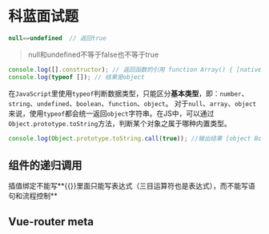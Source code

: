 # 科蓝面试题

```js
null==undefined  // 返回true
```

> null和undefined不等于false也不等于true

```js
console.log([].constructor); // 返回函数的引用 function Array() { [native code] }
console.log(typeof []); // 结果是object
```

在`JavaScript`里使用`typeof`判断数据类型，只能区分**基本类型**，即：`number`、`string`、`undefined`、`boolean`、`function`、`object`。
对于`null`、`array`、`object`来说，使用`typeof`都会统一返回`object`字符串。在JS中，可以通过`Object.prototype.toString`方法，判断某个对象之属于哪种内置类型。

```js
console.log(Object.prototype.toString.call(true)); //输出结果 [object Boolean]
```

## 组件的递归调用

插值绑定不能写**{{}}里面只能写表达式（三目运算符也是表达式），而不能写语句和流程控制**

## Vue-router meta



